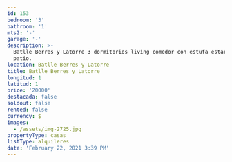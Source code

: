 ```yaml
---
id: 153
bedroom: '3'
bathroom: '1'
mts2: '-'
garage: '-'
description: >-
  Batlle Berres y Latorre 3 dormitorios living comedor con estufa estar diario y
  patio. 
location: Batlle Berres y Latorre
title: Batlle Berres y Latorre
longitud: 1
latitud: 1
price: '20000'
destacada: false
soldout: false
rented: false
currency: $
images:
  - /assets/img-2725.jpg
propertyType: casas
listType: alquileres
date: 'February 22, 2021 3:39 PM'
---
```



